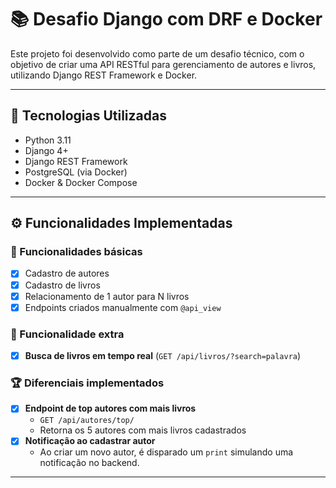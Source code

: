 # 📚 Desafio Django com DRF e Docker

Este projeto foi desenvolvido como parte de um desafio técnico, com o objetivo de criar uma API RESTful para gerenciamento de autores e livros, utilizando Django REST Framework e Docker.

---

## 🚀 Tecnologias Utilizadas

- Python 3.11
- Django 4+
- Django REST Framework
- PostgreSQL (via Docker)
- Docker & Docker Compose

---

## ⚙️ Funcionalidades Implementadas

### 🔧 Funcionalidades básicas
- [x] Cadastro de autores
- [x] Cadastro de livros
- [x] Relacionamento de 1 autor para N livros
- [x] Endpoints criados manualmente com `@api_view`

### 🔎 Funcionalidade extra
- [x] **Busca de livros em tempo real** (`GET /api/livros/?search=palavra`)

### 🏆 Diferenciais implementados
- [x] **Endpoint de top autores com mais livros**
  - `GET /api/autores/top/`
  - Retorna os 5 autores com mais livros cadastrados
- [x] **Notificação ao cadastrar autor**
  - Ao criar um novo autor, é disparado um `print` simulando uma notificação no backend.

---

